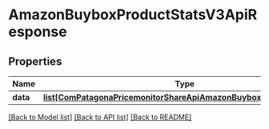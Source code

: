 # AmazonBuyboxProductStatsV3ApiResponse

## Properties
Name | Type | Description | Notes
------------ | ------------- | ------------- | -------------
**data** | [**list[ComPatagonaPricemonitorShareApiAmazonBuyboxProductStatsV3]**](ComPatagonaPricemonitorShareApiAmazonBuyboxProductStatsV3.md) |  | 

[[Back to Model list]](../README.md#documentation-for-models) [[Back to API list]](../README.md#documentation-for-api-endpoints) [[Back to README]](../README.md)


